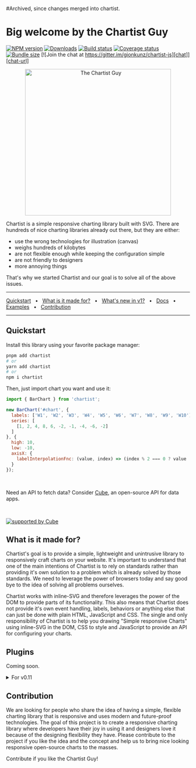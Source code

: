 #Archived, since changes merged into chartist.

# Big welcome by the Chartist Guy

[![NPM version][npm]][npm-url]
[![Downloads][downloads]][downloads-url]
[![Build status][build]][build-url]
[![Coverage status][coverage]][coverage-url]
[![Bundle size][size]][size-url]
[![Join the chat at https://gitter.im/gionkunz/chartist-js][chat]][chat-url]

[npm]: https://img.shields.io/npm/v/chartist.svg
[npm-url]: https://www.npmjs.com/package/chartist

[downloads]: https://img.shields.io/npm/dm/chartist.svg
[downloads-url]: https://www.npmjs.com/package/chartist

[build]: https://img.shields.io/github/actions/workflow/status/chartist-js/chartist/ci.yml
[build-url]: https://github.com/chartist-js/chartist/actions

[coverage]: https://img.shields.io/codecov/c/github/chartist-js/chartist.svg
[coverage-url]: https://app.codecov.io/gh/chartist-js/chartist

[size]: https://img.shields.io/bundlephobia/minzip/chartist
[size-url]: https://bundlephobia.com/package/chartist

[chat]: https://badges.gitter.im/gionkunz/chartist-js.svg
[chat-url]: https://gitter.im/gionkunz/chartist-js?utm_source=badge&utm_medium=badge&utm_campaign=pr-badge&utm_content=badge

<p align="center">
  <img width="400" alt="The Chartist Guy" src="https://raw.github.com/chartist-js/chartist/main/website/static/img/chartist-guy.gif">
</p>

Chartist is a simple responsive charting library built with SVG. There are hundreds of nice charting libraries already
out there, but they are either:

- use the wrong technologies for illustration (canvas) 
- weighs hundreds of kilobytes
- are not flexible enough while keeping the configuration simple
- are not friendly to designers
- more annoying things

That's why we started Chartist and our goal is to solve all of the above issues.

<hr />
<a href="#quickstart">Quickstart</a>
<span>&nbsp;&nbsp;•&nbsp;&nbsp;</span>
<a href="#what-is-it-made-for">What is it made for?</a>
<span>&nbsp;&nbsp;•&nbsp;&nbsp;</span>
<a href="https://chartist.dev/docs/whats-new-in-v1">What's new in v1?</a>
<span>&nbsp;&nbsp;•&nbsp;&nbsp;</span>
<a href="https://chartist.dev/">Docs</a>
<span>&nbsp;&nbsp;•&nbsp;&nbsp;</span>
<a href="https://chartist.dev/examples">Examples</a>
<span>&nbsp;&nbsp;•&nbsp;&nbsp;</span>
<a href="#contribution">Contribution</a>
<hr />

## Quickstart

Install this library using your favorite package manager:

```sh
pnpm add chartist
# or
yarn add chartist
# or
npm i chartist
```

Then, just import chart you want and use it:

```js
import { BarChart } from 'chartist';

new BarChart('#chart', {
  labels: ['W1', 'W2', 'W3', 'W4', 'W5', 'W6', 'W7', 'W8', 'W9', 'W10'],
  series: [
    [1, 2, 4, 8, 6, -2, -1, -4, -6, -2]
  ]
}, {
  high: 10,
  low: -10,
  axisX: {
    labelInterpolationFnc: (value, index) => (index % 2 === 0 ? value : null)
  }
});
```

<br />

Need an API to fetch data? Consider [Cube](https://cube.dev/?ref=eco-chartist), an open-source API for data apps.

<br />

[![supported by Cube](https://user-images.githubusercontent.com/986756/154330861-d79ab8ec-aacb-4af8-9e17-1b28f1eccb01.svg)](https://cube.dev/?ref=eco-chartist)

## What is it made for?

Chartist's goal is to provide a simple, lightweight and unintrusive library to responsively craft charts on your website. 
It's important to understand that one of the main intentions of Chartist is to rely on standards rather than providing 
it's own solution to a problem which is already solved by those standards. We need to leverage the power of browsers 
today and say good bye to the idea of solving all problems ourselves.

Chartist works with inline-SVG and therefore leverages the power of the DOM to provide parts of its functionality. This 
also means that Chartist does not provide it's own event handling, labels, behaviors or anything else that can just be 
done with plain HTML, JavaScript and CSS. The single and only responsibility of Chartist is to help you drawing "Simple 
responsive Charts" using inline-SVG in the DOM, CSS to style and JavaScript to provide an API for configuring your charts.

## Plugins

Coming soon.

<details>
  <summary>For v0.11</summary>

Some features aren't right for the core product
but there is a great set of plugins available
which add features like:

* [Axis labels](http://gionkunz.github.io/chartist-js/plugins.html#axis-title-plugin)
* [Tooltips at data points](https://gionkunz.github.io/chartist-js/plugins.html#tooltip-plugin)
* [Coloring above/below a threshold](https://gionkunz.github.io/chartist-js/plugins.html#threshold-plugin)

and more.

See all the plugins [here](https://gionkunz.github.io/chartist-js/plugins.html).

</details>

## Contribution

We are looking for people who share the idea of having a simple, flexible charting library that is responsive and uses
modern and future-proof technologies. The goal of this project is to create a responsive charting library where developers
have their joy in using it and designers love it because of the designing flexibility they have. Please contribute
to the project if you like the idea and the concept and help us to bring nice looking responsive open-source charts
to the masses.

Contribute if you like the Chartist Guy!
